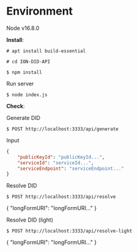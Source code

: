 # Environment 
Node v16.8.0

**Install**:

```
# apt install build-essential
```

```
# cd ION-DID-API
```

```
$ npm install
```

Run server
```
$ node index.js
```

**Check**:

Generate DID  
```
$ POST http://localhost:3333/api/generate

```
Input
```json
{
    "publicKeyId": "publicKeyId...",
    "serviceId": "serviceId...",
    "serviceEndpoint": "serviceEndpoint..."
}
```

Resolve DID  
```
$ POST http://localhost:3333/api/resolve

```
{
    "longFormURI": "longFormURI..."
}

Resolve DID  (light)
```
$ POST http://localhost:3333/api/resolve-light

```
{
    "longFormURI": "longFormURI..."
}